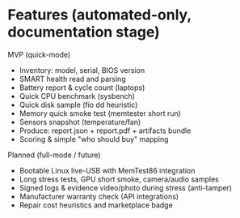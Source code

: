 # Features (automated-only, documentation stage)

MVP (quick-mode)
- Inventory: model, serial, BIOS version
- SMART health read and parsing
- Battery report & cycle count (laptops)
- Quick CPU benchmark (sysbench)
- Quick disk sample (fio dd heuristic)
- Memory quick smoke test (memtester short run)
- Sensors snapshot (temperature/fan)
- Produce: report.json + report.pdf + artifacts bundle
- Scoring & simple "who should buy" mapping

Planned (full-mode / future)
- Bootable Linux live-USB with MemTest86 integration
- Long stress tests, GPU short smoke, camera/audio samples
- Signed logs & evidence video/photo during stress (anti-tamper)
- Manufacturer warranty check (API integrations)
- Repair cost heuristics and marketplace badge
